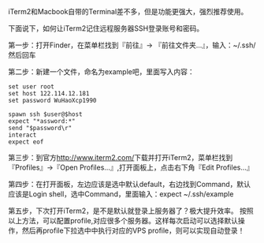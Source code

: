 iTerm2和Macbook自带的Terminal差不多，但是功能更强大，强烈推荐使用。

 下面说下，如何让iTerm2记住远程服务器SSH登录账号和密码。

 第一步：打开Finder，在菜单栏找到『前往』→ 『前往文件夹...』，输入：~/.ssh/ 然后回车

 第二步：新建一个文件，命名为example吧，里面写入内容：

```shell
set user root
set host 122.114.12.181
set password WuHaoXcp1990
 
spawn ssh $user@$host
expect "*assword:*"
send "$password\r"
interact
expect eof
```

 第三步：到官方<http://www.iterm2.com/>下载并打开iTerm2，菜单栏找到『Profiles』→『Open Profiles...』,打开面板上，点击右下角『Edit  Profiles...』

 第四步：在打开面板，左边应该是选中默认default，右边找到Command，默认应该是Login shell，选中Command，里面输入：expect ~/.ssh/example

 第五步，下次打开iTerm2，是不是默认就登录上服务器了？极大提升效率。
 按照以上方法，可以配置profile,对应很多个服务器。这样每次启动可以选择默认操作，然后再profile下拉选中中执行对应的VPS profile，则可以实现自动登录！